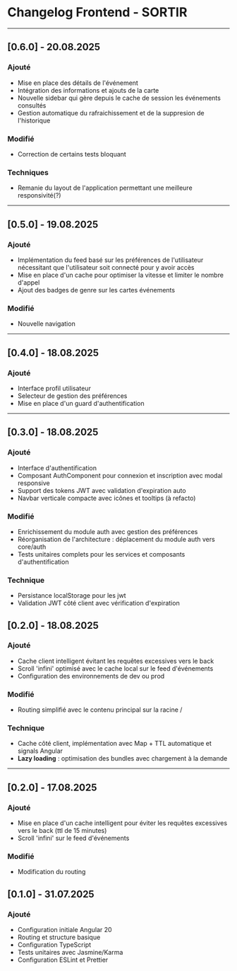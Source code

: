 # Changelog Frontend - SORTIR

---

## [0.6.0] - 20.08.2025

### Ajouté

- Mise en place des détails de l'événement
- Intégration des informations et ajouts de la carte
- Nouvelle sidebar qui gère depuis le cache de session les événements consultés
- Gestion automatique du rafraichissement et de la suppresion de l'historique

### Modifié

- Correction de certains tests bloquant

### Techniques

- Remanie du layout de l'application permettant une meilleure responsivité(?)

---

## [0.5.0] - 19.08.2025

### Ajouté

- Implémentation du feed basé sur les préférences de l'utilisateur nécessitant que l'utilisateur soit connecté pour y avoir accès
- Mise en place d'un cache pour optimiser la vitesse et limiter le nombre d'appel
- Ajout des badges de genre sur les cartes événements

### Modifié

- Nouvelle navigation

---

## [0.4.0] - 18.08.2025

### Ajouté

- Interface profil utilisateur
- Selecteur de gestion des préférences
- Mise en place d'un guard d'authentification

---

## [0.3.0] - 18.08.2025

### Ajouté

- Interface d'authentification
- Composant AuthComponent pour connexion et inscription avec modal responsive
- Support des tokens JWT avec validation d'expiration auto
- Navbar verticale compacte avec icônes et tooltips (à refacto)

### Modifié

- Enrichissement du module auth avec gestion des préférences
- Réorganisation de l'architecture : déplacement du module auth vers core/auth
- Tests unitaires complets pour les services et composants d'authentification

### Technique

- Persistance localStorage pour les jwt
- Validation JWT côté client avec vérification d'expiration

## [0.2.0] - 18.08.2025

### Ajouté

- Cache client intelligent évitant les requêtes excessives vers le back
- Scroll 'infini' optimisé avec le cache local sur le feed d'événements
- Configuration des environnements de dev ou prod

### Modifié

- Routing simplifié avec le contenu principal sur la racine /

### Technique

- Cache côté client, implémentation avec Map + TTL automatique et signals Angular
- **Lazy loading** : optimisation des bundles avec chargement à la demande

---

## [0.2.0] - 17.08.2025

### Ajouté

- Mise en place d'un cache intelligent pour éviter les requêtes excessives vers le back (ttl de 15 minutes)
- Scroll 'infini' sur le feed d'événements

### Modifié

- Modification du routing

## [0.1.0] - 31.07.2025

### Ajouté

- Configuration initiale Angular 20
- Routing et structure basique
- Configuration TypeScript
- Tests unitaires avec Jasmine/Karma
- Configuration ESLint et Prettier
